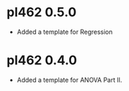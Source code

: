 # pl462 0.5.0

* Added a template for Regression

# pl462 0.4.0

* Added a template for ANOVA Part II.
